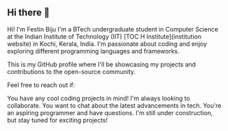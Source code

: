 ## Hi there 👋

Hi! I'm Festin Biju
I'm a BTech undergraduate student in Computer Science at the Indian Institute of Technology (IIT) [TOC H Institute](institution website) in Kochi, Kerala, India. I'm passionate about coding and enjoy exploring different programming languages and frameworks.

This is my GitHub profile where I'll be showcasing my projects and contributions to the open-source community.

Feel free to reach out if:

You have any cool coding projects in mind! I'm always looking to collaborate.
You want to chat about the latest advancements in tech.
You're an aspiring programmer and have questions.
I'm still under construction, but stay tuned for exciting projects!
